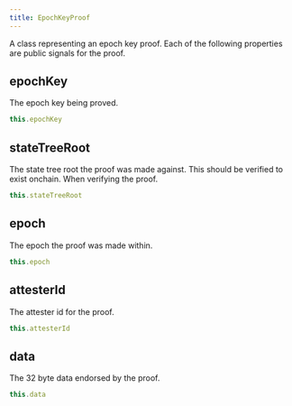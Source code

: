 ```yaml
---
title: EpochKeyProof
---
```


A class representing an epoch key proof. Each of the following properties are public signals for the proof.

## epochKey

The epoch key being proved.

```ts
this.epochKey
```

## stateTreeRoot

The state tree root the proof was made against. This should be verified to exist onchain. When verifying the proof.

```ts
this.stateTreeRoot
```

## epoch

The epoch the proof was made within.

```ts
this.epoch
```

## attesterId

The attester id for the proof.

```ts
this.attesterId
```

## data

The 32 byte data endorsed by the proof.

```ts
this.data
```
